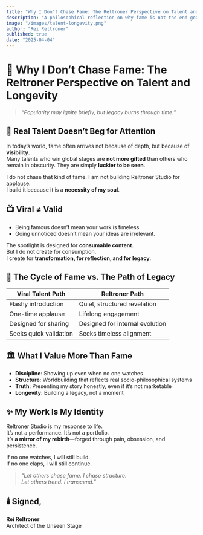 ```yaml
---
title: "Why I Don’t Chase Fame: The Reltroner Perspective on Talent and Longevity"
description: "A philosophical reflection on why fame is not the end goal for true creators and world-builders."
image: "/images/talent-longevity.png"
author: "Rei Reltroner"
published: true
date: "2025-04-04"
---
```


# 🌌 Why I Don’t Chase Fame: The Reltroner Perspective on Talent and Longevity

> _“Popularity may ignite briefly, but legacy burns through time.”_

## 🧠 Real Talent Doesn’t Beg for Attention
In today’s world, fame often arrives not because of depth, but because of **visibility**.  
Many talents who win global stages are **not more gifted** than others who remain in obscurity. They are simply **luckier to be seen**.

I do not chase that kind of fame. I am not building Reltroner Studio for applause.  
I build it because it is a **necessity of my soul**.

## 📺 Viral ≠ Valid
- Being famous doesn’t mean your work is timeless.
- Going unnoticed doesn’t mean your ideas are irrelevant.

The spotlight is designed for **consumable content**.  
But I do not create for consumption.  
I create for **transformation, for reflection, and for legacy**.

## 🔁 The Cycle of Fame vs. The Path of Legacy
| Viral Talent Path | Reltroner Path |
|-------------------|----------------|
| Flashy introduction | Quiet, structured revelation |
| One-time applause | Lifelong engagement |
| Designed for sharing | Designed for internal evolution |
| Seeks quick validation | Seeks timeless alignment |

## 🏛️ What I Value More Than Fame
- **Discipline**: Showing up even when no one watches
- **Structure**: Worldbuilding that reflects real socio-philosophical systems
- **Truth**: Presenting my story honestly, even if it’s not marketable
- **Longevity**: Building a legacy, not a moment

## ✨ My Work Is My Identity
Reltroner Studio is my response to life.  
It’s not a performance. It’s not a portfolio.  
It’s **a mirror of my rebirth**—forged through pain, obsession, and persistence.

If no one watches, I will still build.  
If no one claps, I will still continue.

> _“Let others chase fame. I chase structure.  
Let others trend. I transcend.”_

## 🕯️ Signed,
**Rei Reltroner**  
Architect of the Unseen Stage

